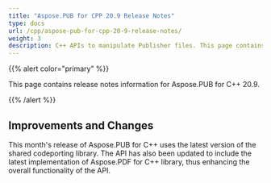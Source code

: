 ```yaml
---
title: "Aspose.PUB for CPP 20.9 Release Notes"
type: docs
url: /cpp/aspose-pub-for-cpp-20-9-release-notes/
weight: 3
description: C++ APIs to manipulate Publisher files. This page contains new features Aspose.PUB for C++, enhancement, and bug fixes in 2020, version 20.9.
---
```


{{% alert color="primary" %}}

This page contains release notes information for Aspose.PUB for C++ 20.9.

{{% /alert %}}
## **Improvements and Changes**
This month's release of Aspose.PUB for C++ uses the latest version of the shared codeporting library. The API has also been updated to include the latest implementation of Aspose.PDF for C++ library, thus enhancing the overall functionality of the API.
